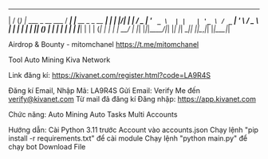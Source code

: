  __  __ _ _                     ____ _                      _ 
|  \/  (_) |_ ___  _ __ ___    / ___| |__   __ _ _ __   ___| |
| |\/| | | __/ _ \| '_ ` _ \  | |   | '_ \ / _` | '_ \ / _ \ |
| |  | | | || (_) | | | | | | | |___| | | | (_| | | | |  __/ |
|_|  |_|_|\__\___/|_| |_| |_|  \____|_| |_|\__,_|_| |_|\___|_|

Airdrop & Bounty - mitomchanel
https://t.me/mitomchanel

Tool Auto Mining Kiva Network

Link đăng kí: https://kivanet.com/register.html?code=LA9R4S

Đăng kí Email, Nhập Mã: LA9R4S
Gửi Email: Verify Me đến verify@kivanet.com Từ mail đã đăng kí
Đăng nhập: https://app.kivanet.com

Chức năng:
Auto Mining
Auto Tasks
Multi Accounts

Hướng dẫn:
Cài Python 3.11 trước
Account vào accounts.json
Chạy lệnh "pip install -r requirements.txt" để cài module
Chạy lệnh "python main.py" để chạy bot
Download File